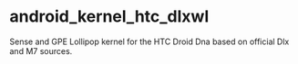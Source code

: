 android_kernel_htc_dlxwl
========================

Sense and GPE Lollipop kernel for the HTC Droid Dna based on official Dlx and M7 sources.
